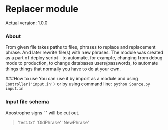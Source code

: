 # Replacer module
Actual version: 1.0.0
### About
From given file takes paths to files, phrases to replace and replacement phrase. And later rewrite file(s) with 
new phrases. 
The module was created as a part of deploy script - to automate, for example, changing from debug mode to production, 
to change databases users/passwords, to automate things things that normally you have to do at your own.

###How to use
You can use it by import as a module and using `Controller('input.in')` or by using command line:  `python Source.py input.in` 

### Input file schema
Apostrophe signs  ' ' will be cut out.
> 'test.txt' 'OldPhrase' 'NewPhrase'
